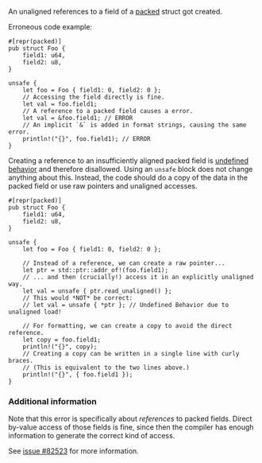An unaligned references to a field of a [packed] struct got created.

Erroneous code example:

```compile_fail,E0791
#[repr(packed)]
pub struct Foo {
    field1: u64,
    field2: u8,
}

unsafe {
    let foo = Foo { field1: 0, field2: 0 };
    // Accessing the field directly is fine.
    let val = foo.field1;
    // A reference to a packed field causes a error.
    let val = &foo.field1; // ERROR
    // An implicit `&` is added in format strings, causing the same error.
    println!("{}", foo.field1); // ERROR
}
```

Creating a reference to an insufficiently aligned packed field is
[undefined behavior] and therefore disallowed. Using an `unsafe` block does not
change anything about this. Instead, the code should do a copy of the data in
the packed field or use raw pointers and unaligned accesses.

```
#[repr(packed)]
pub struct Foo {
    field1: u64,
    field2: u8,
}

unsafe {
    let foo = Foo { field1: 0, field2: 0 };

    // Instead of a reference, we can create a raw pointer...
    let ptr = std::ptr::addr_of!(foo.field1);
    // ... and then (crucially!) access it in an explicitly unaligned way.
    let val = unsafe { ptr.read_unaligned() };
    // This would *NOT* be correct:
    // let val = unsafe { *ptr }; // Undefined Behavior due to unaligned load!

    // For formatting, we can create a copy to avoid the direct reference.
    let copy = foo.field1;
    println!("{}", copy);
    // Creating a copy can be written in a single line with curly braces.
    // (This is equivalent to the two lines above.)
    println!("{}", { foo.field1 });
}
```

### Additional information

Note that this error is specifically about *references* to packed fields.
Direct by-value access of those fields is fine, since then the compiler has
enough information to generate the correct kind of access.

See [issue #82523] for more information.

[packed]: https://doc.rust-lang.org/reference/type-layout.html#the-alignment-modifiers
[undefined behavior]: https://doc.rust-lang.org/reference/behavior-considered-undefined.html
[issue #82523]: https://github.com/rust-lang/rust/issues/82523
